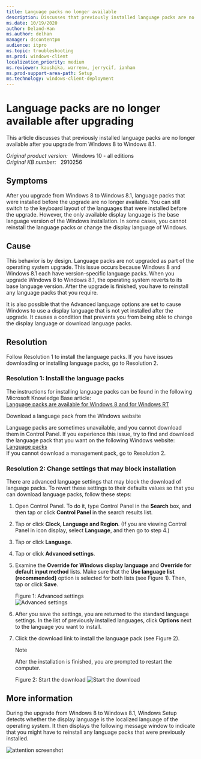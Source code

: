 ```yaml
---
title: Language packs no longer available
description: Discusses that previously installed language packs are no longer available after you upgrade from Windows 8 to Windows 8.1. Provides a resolution.
ms.date: 10/19/2020
author: Deland-Han
ms.author: delhan 
manager: dscontentpm
audience: itpro
ms.topic: troubleshooting
ms.prod: windows-client
localization_priority: medium
ms.reviewer: kaushika, warrenw, jerrycif, ianham
ms.prod-support-area-path: Setup
ms.technology: windows-client-deployment
---
```

# Language packs are no longer available after upgrading

This article discusses that previously installed language packs are no longer available after you upgrade from Windows 8 to Windows 8.1.  

_Original product version:_ &nbsp; Windows 10 - all editions  
_Original KB number:_ &nbsp; 2910256

## Symptoms

After you upgrade from Windows 8 to Windows 8.1, language packs that were installed before the upgrade are no longer available. You can still switch to the keyboard layout of the languages that were installed before the upgrade. However, the only available display language is the base language version of the Windows installation. In some cases, you cannot reinstall the language packs or change the display language of Windows.

## Cause

This behavior is by design. Language packs are not upgraded as part of the operating system upgrade. This issue occurs because Windows 8 and Windows 8.1 each have version-specific language packs. When you upgrade Windows 8 to Windows 8.1, the operating system reverts to its base language version. After the upgrade is finished, you have to reinstall any language packs that you require.  

It is also possible that the Advanced language options are set to cause Windows to use a display language that is not yet installed after the upgrade. It causes a condition that prevents you from being able to change the display language or download language packs.

## Resolution

Follow Resolution 1 to install the language packs. If you have issues downloading or installing language packs, go to Resolution 2.  

### Resolution 1: Install the language packs

The instructions for installing language packs can be found in the following Microsoft Knowledge Base article:  
[Language packs are available for Windows 8 and for Windows RT](https://support.microsoft.com/help/2607607)  

Download a language pack from the Windows website  

Language packs are sometimes unavailable, and you cannot download them in Control Panel. If you experience this issue, try to find and download the language pack that you want on the following Windows website:  
[Language packs](https://windows.microsoft.com/windows/language-packs#lptabs=win8)  
If you cannot download a management pack, go to Resolution 2.

### Resolution 2: Change settings that may block installation

There are advanced language settings that may block the download of language packs. To revert these settings to their defaults values so that you can download language packs, follow these steps:  

1. Open Control Panel. To do it, type Control Panel in the **Search** box, and then tap or click **Control Panel** in the search results list.
2. Tap or click **Clock, Language and Region**. (If you are viewing Control Panel in icon display, select **Language**, and then go to step 4.)
3. Tap or click **Language**.
4. Tap or click **Advanced settings**.
5. Examine the **Override for Windows display language** and **Override for default input method** lists. Make sure that the **Use language list (recommended)**  option is selected for both lists (see Figure 1). Then, tap or click **Save**.

    Figure 1: Advanced settings  
    ![Advanced settings](./media/language-packs-no-longer-available-after-upgrade/advanced-settings.jpg)

6. After you save the settings, you are returned to the standard language settings. In the list of previously installed languages, click **Options** next to the language you want to install.
7. Click the download link to install the language pack (see Figure 2).

    > [!NOTE]
    > After the installation is finished, you are prompted to restart the computer.

    Figure 2: Start the download
    ![Start the download](./media/language-packs-no-longer-available-after-upgrade/start-the-download.jpg)

## More information

During the upgrade from Windows 8 to Windows 8.1, Windows Setup detects whether the display language is the localized language of the operating system. It then displays the following message window to indicate that you might have to reinstall any language packs that were previously installed.

![attention screenshot](./media/language-packs-no-longer-available-after-upgrade/attention.jpg)
